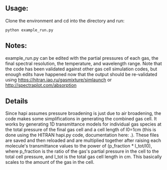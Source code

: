 ## Usage:

Clone the environment and cd into the directory and run:

```
python example_run.py
```

## Notes:
example_run.py can be edited with the partial pressures of each gas, the final spectral resolution, the temperature, and wavelength range. Note that the code has been validated against other gas cell simulation codes, but enough edits have happened now that the output should be re-validated using https://hitran.iao.ru/gasmixture/simlaunch or http://spectraplot.com/absorption 

## Details
Since hapi assumes pressure broadening is just due to air broadening, the code makes some simplifications in generating the combined gas cell. It works by generating 1D transmittance models for individual gas species at the total pressure of the final gas cell and a cell length of l0=1cm (this is done using the HITRAN hapi.py code, documentation here: .).  These files are saved and then reloaded and are multiplied together after raising each molecule's transmittance values to the power of (p_fraction * l_tot/l0), where p_fraction is the ratio of the gas's partial pressure in the cell to the total cell pressure, and l_tot is the total gas cell length in cm. This basically scales to the amount of the gas in the cell.




